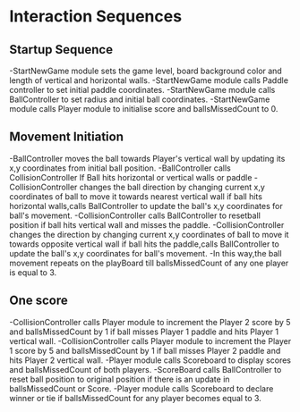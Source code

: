 # Interaction Sequences

## Startup Sequence

-StartNewGame module sets the game level, board background color and length of vertical and horizontal walls.
-StartNewGame module calls Paddle controller to set initial paddle coordinates.
-StartNewGame module calls BallController to set radius and initial ball coordinates.
-StartNewGame module calls Player module to initialise score and ballsMissedCount to 0.

## Movement Initiation

-BallController moves the ball towards Player's vertical wall by updating its x,y coordinates from initial ball position. 
-BallController calls CollisionController If Ball hits horizontal or vertical walls or paddle
-CollisionController changes the ball direction by changing current x,y coordinates of ball to move it towards nearest vertical wall if ball hits horizontal walls,calls  BallController to update the ball's x,y coordinates for ball's movement. 
-CollisionController calls BallController to resetball position if ball hits vertical wall and misses the paddle.
-CollisionController changes the direction by changing current x,y coordinates of ball to move it towards opposite vertical wall if ball hits the paddle,calls BallController to update the ball's x,y coordinates for ball's movement.
-In this way,the ball movement repeats on the playBoard till ballsMissedCount of any one player is equal to 3.


## One score

-CollisionController calls Player module to increment the Player 2 score by 5 and ballsMissedCount by 1 if ball misses Player 1 paddle and hits Player 1 vertical wall.
-CollisionController calls Player module to increment the Player 1 score by 5 and ballsMissedCount by 1 if ball misses Player 2 paddle and hits Player 2 vertical wall.
-Player module calls Scoreboard to display scores and ballsMissedCount of both players.
-ScoreBoard calls BallController to reset ball position to original position if there is an update in ballsMissedCount or Score.
-Player module calls Scoreboard to declare winner or tie if ballsMissedCount for any player becomes equal to 3.
